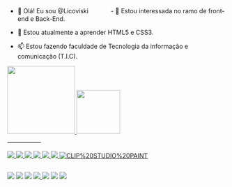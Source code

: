 - 👋 Olá! Eu sou @Licoviskiㅤㅤㅤㅤ- 👀 Estou interessada no ramo de front-end e Back-End.

- 🌱 Estou atualmente a aprender HTML5 e CSS3.

- 📫 Estou fazendo faculdade de Tecnologia da informação e comunicação (T.I.C).

<div align="">
  <a href="https://github.com/Licoviski">
  <img height="155em" src="https://github-readme-stats.vercel.app/api?username=Licoviski&show_icons=true&theme=dracula&include_all_commits=true&count_private=true"/>
    
  <img height="100em" src="https://github-readme-stats.vercel.app/api/top-langs/?username=Licoviski&layout=compact&langs_count=7&theme=dracula"/>
</div>
  ㅤㅤㅤㅤㅤㅤ
<div style="display: inline_block"><br>
<img src="https://img.shields.io/badge/Adobe%20Photoshop-31A8FF?style=for-the-badge&logo=Adobe%20Photoshop&logoColor=black">
        <img src="https://img.shields.io/badge/Visual_Studio_Code-0078D4?style=for-the-badge&logo=visual%20studio%20code&logoColor=white">
        <img src="https://img.shields.io/badge/Opera-FF1B2D?style=for-the-badge&logo=Opera&logoColor=white">
        <img src="https://img.shields.io/badge/Windows-0078D6?style=for-the-badge&logo=windows&logoColor=white">
        <img src="https://img.shields.io/badge/HTML-239120?style=for-the-badge&logo=html5&logoColor=white">
        <img src="https://img.shields.io/badge/Python-3776AB?style=for-the-badge&logo=python&logoColor=white">
        <img alt="CLIP%20STUDIO%20PAINT" src="https://img.shields.io/badge/-CLIP%20STUDIO%20PAINT-white?labelColor=white&logo=data%3Aimage%2Fpng%3Bbase64%2CiVBORw0KGgoAAAANSUhEUgAAAQAAAAEACAMAAABrrFhUAAAC%2FVBMVEVHcEzt7%2FDs7u%2FHy9DT2NrQ1trHzdLV2tro6enK0NDGy9Dt8PDq7O7p6%2B3s7%2B%2Fs7%2B%2BKlJ7v8PDu8PHr6%2BzIy9DFys%2Fu8PHX2t2VnaaKlp%2BVnqnJy9Ht8PGzucCdpa6bpKzHy9BpdoN9iZS1vMKlrbTt8PHp6%2BzHy9CYoarn6evs7%2FDu8fF1gY2ao6y2vMLX296lrreMlp%2BNl6HBxsvFyc%2FHzNDu8fGwt72rsrmlrbRgb3zU2Nt5i4%2BOmKG5vsSosLdseYXe4eSiqrLQ1NicpKzN0NTm6uuyub%2BIkpyrsrqgqbHs7vCXn6mTnKba3eDAxcvFys6zusHh5ObO0tbd4eTs7u%2BcpK2UnKbHy89jcH6ao6uAi5aep6%2Fu8PF3g47Y296LlZ%2BBjJefp6%2Ft7%2FHt8PBxfonP0tft7%2FB5hZCfp6%2Bzub%2Ft7u%2B%2Bw8mFj5rN0taUnaZ%2BiZWnrrXBxsve4OSyub%2B%2FxMlYZ3V5hJCDjZjN0dWaoqukq7Owt73Cx8x2gY5%2BiZSSnKW%2FxMmkrLPs7%2FDY3N%2Bao6yTnaXW2dzIzNGpsLars7no6uzh5Off4uTFy8%2B7wcfV2dy3vMJ1gIzV2dyYoKlicH2VnqeNlqG4vsWyuL7KztPX2t2AipWTnKWSnKRxfYmMlqCvtr3t8PHt7%2FCAipWor7ettLt8h5PAxcrt7%2FFGV2bW2dzCyMy4v8VjcH1pdoO5v8V4g41mc4DKz9OHkZt7hZFve4iIkZzc4OKzucBOXm3O09fP09fP0tdKWWnU19todIJgb3zn6eqcpKyIkZyjq7KwuL%2BlrbTf4%2BWwtr5VZHLFys%2BIkpuqsbjn6OosPlAtP1EzRFUuQFI1RlcvQVM3SFk8TV1IV2dFVWRTYXA6S1xAUWExQlROXWxVY3I%2BT19XZXSXoKg5Sltlcn9LWmpQX250gIyLlZ9da3lodYJCU2NgbntseIVZZ3ZxfYl%2BiZR4hI97h5JbaXeqsbigqLCBjJautby1vMKEjpnCx8xicH2lrbSQmqO7wcfJztLfRiVhAAAAz3RSTlMAMFSYCBEnAQkEL60gOBpNxBM9DRg6ZKQgGC0gXvmYw5L53vNmKCZFPXQdSb3ykXoQ2tNreFMr6p7v9f0J8s%2Fk6obVZP4%2FFqrhPjI7b1g188snl5rIhImhhe6w7Ul75tivwuVCvvC7mvV4tGqs9fT1SYfEY9mD9sWM%2Fl%2BxN7NU0LJO3pFaZb9NXFrb4NLi%2BcPGXq7v3eLklL1SqlS36%2FPfd75YinZ8zo3gtvuu6ubE2XYymObrns%2BkucXr13XJ8ON6r0bRYcyHw6eB5L02bq2gQqleAAAOi0lEQVR42u2dZXQUyRaAO2HCTFwIERIkIYQAISFBQlhcFneXxd0dFllcH7a7uLPouru7vx7NTMaTjGYmriTsnjfse%2BfsHh6kq7uqZ6Y79e05LH%2BY6nu76tatK9UEgcFgMBgMBoPBYDAYDAaDwWAwGAwGg8FgMBgMBoPBYDAYDDv4LpnY5CGtXKT99bcJS0SNQ%2FSohQtbH0xNLDbmPkTpQvfX3%2BqcW1Ln3Zi0MJCvgvuLBL17Hzs7rJe5UKGQSKTkI4jFEolMbTInnO335aHeAgHPxE8OOHK%2FokqvJkEwmEuq17cI8PHni%2FQdL40%2B%2BqDIQNJBbc%2BrTmrPB%2BmFK9760FqXQ9JH4pj91bL0II7LH9%2Bzj0MjJ5kh1ehLLk%2FgsvjNP56tU5AwaNXGsFNRnBRe5Hcs6wuZnIRGYkh4rX0zronfZcfK6iISFTLb2N%2FiuCR%2B6PNba00kSvLtYYc5Yw87pWdblCRqDKW7B3DCPWp3MbNYQ7KByjLjGe%2BXf9I1vVpKsoNUtaqbN8suiIwdOl0hJ1lEbsre%2F7S3yh%2BcVFGgIFlGLLPfb%2B6N0vsM%2Bq5zroR0B7lXZnmd%2BCEDbtQapaSbyD%2BzbqR3yb%2FkYKlJS7oPiWNggBeJP21gbo47xX%2B4HSiHxXjJ3G%2B%2Fes0rUtL9iAvmeMFu0HT46xYN6RnEtnHJHhY%2FLinMkkN6DLHxRlNPiv9M2tcOg5T0INLc1p7TQNTyVXoZ6WGkynmxHgr0bFykkpCeR5yf4X7hw8fPqSgnvQVphpvngN%2BhoQ9ySS9CvaWFG8V%2Fqes5q05OehWGVLdpIHRillOlJb0N5UH3RAvbLc4oUJFeiLT8jh%2Fr0vv7H5ttlIkR2m%2BpvFCfUNmyZcuxJ1qudv2v5arNuTlyKZMh5Mo5LMcKmwVcrDIgfGcyjbl%2F5riX%2F8%2FAHuv77SKzgYGe9ZPYDfFPG2xG5%2FJJlOVfb3819AljdQicscVJO5kkTRzBovwr7jrRBbpktje2bhI2OF7QgCkZdpoTTrGLvTBZt1XoTJ%2FMMXBbACGkHHNBUnUJrcSCWN83mKWd%2F2R%2FZC5%2FTnHNLB%2FAcUcOn1JC56QpsY9mxfiHts1F5PfIc8pWD3paCDy0UBC7fCmN84aiDxuLoHsFGuMvVxTt%2Bnwyff1vNIJbH1kNem8g1IpEfmmhc140o%2FR2SPQuE%2FAMzH0etfyHs5EceXUlAzf5MH2G5ncKgDXQJx6t%2FPFnEZh%2Fra7q1uEImHTT6PeAc6cnkcrvm6WDdn2l5vofdsAWuzXPKwQcbRHK3PGCtmZI%2BeWyT177yQ%2BBlz5mbBGYI6qaga7aVjDKAenz6N78OBLVy7hnAzMECenIFPBZFZQBzC8f1hNhlWNoz0%2BA5oBmLrIqmpZqCPE1xZW3X0JrkT8GKriSWy4gGm%2BfkflJv9Dy4QVfIVr5iQVjgSKR6h8RTYFMxg6wwjquBRsBmuA%2FgPaCKiTnYr%2BVzDwAseKL%2Bcf9RISQBQUQza%2BAHI7yT6DYCCaXMQl9yjWbDx5mMS7RfjaIXS7tjSD8ed7MZNsre5%2FlCq7bdQALsxDBiWCDlXYIQFuU1zOd7Z6fkd%2BDpOL7wQ%2BUVEA70FO5%2FlBH1kPTwoA3qb0Bca%2FJ0Pa2Hz0fQOKsT2ka4pbcxCSAnUCzGHaUIbV0Xr5y6T1fIeEm%2FDtTn08kW8LhBhG9ZQc%2B7KnNqYtdJzC3KYD4SAdQPATZYhLyJ2A8VmwonpfmR7iVyMHUG7SpFdwYT1cATn7rwK49oAaa0MbFPlrtMKI0ah9d%2FQ6cqY21gEXgqtv7QAwTtfzyG3ajC8vs1MUvg8%2BjIXnURuBadygNxAJtgo7vghgvff%2BOx%2FdOL1Ro%2FzJoUq1MU3d6pxDwxyL%2BoG5EccI5ZMMBWl2k07cxn%2Fnj59SbHvW0DJVNuoD980Gl1JNzClSH1WpqN1D8yQHG56wLQ62PO9jKi%2B4eAgoeLsigTBWo60NhFNAW4MgbxvTHu54rfVKJjaq%2BA9BPTKHcCeWD2VaA%2FSNmga2J7yQ08PSqNUAaGEBto8r2sKyAK0zsf7vFwyg6iHOugoS1k1Mp12jRWhgFXKVWwHHadl%2FQu29%2FpYTCjxWbPwQxAy%2FkUxaMPAejgDXUae5%2F0XSuA9rUFADlum1pAPZ7O%2BWh2DxKxOoSoKmATssqiwBDjIoHl6h%2F71VKV11Snew1CghOv96nHDzFADJ5A%2FWUP5PX1EsUEBL9fQmt%2Bir1j9RxlUAnuwp4kdLRkL4L%2BFOBmeUaegkmaS11WDuwWMyqAo5TH7lnU5sqf78uae%2BZ6afXHCmeVoAQ4DCko3SEely4z6yqWvUUpQEPdLC7BGKpl5gss%2BGaNJ9t%2FZwMe6kkz4oQzADreIgZEFlJ%2FZjGcQ1oIO7n1gX5JOlJBZTCVNCH3KdeuRLnuCd5wzdXppZrmJdW5AMogHqNwswAQnAAIA8rcX762P1qRd%2BlJqi6WuMRyshIoJldG0CkFIPsV3WrH41jhUe2H5uggKyqBpi8F5XsKkDoMxAoMaKcP%2FyfufiOQz6thL81RjuYuikaIHUNNwOEB8CawmQlM5I2%2FLc0zz9q0NA8PYJ%2BCvN5ak9wbg7LCiA2VIHNY3FOgXXw3XXTpk3bmldqRlFUKbFSB3Q7JVLH7OrhuoqDdgPXR8jzlbk2m02FqKHAOJQ6xzjASfl6cv5oB5caABiDFTRzARIE66g3gdxRkNWJ%2FnM90hSu7nwTILryDrWTBRcResjkXu4XX66atw9gdj4PkLotXwurAOKo2zvDc%2BxzQap7QqZS2ydpyR5oBcTb3St%2BftHl34EKa5tbqc%2BYkspQaAUQJ9zaIW05vRZs5%2FYbB%2FBchdXwChBGVLhv8lvu7wDt%2Fo2sBwgy6NehKNdK6e%2BWNmnZK4lzfGnE60CKN5yfISnGGGUTsy291lCe2obOM41cCuJOJvoiUUDEt0p2NSBVloa1oVdi0xfEPzG8T6BhyC5W98JC6x26JTbbfgF5JbkTESmAGJHI3uQ3W5%2BjXWITPxPkjcgtS1ApgIgpYWcRaPUV02Lo9lIJfbOBCuYVrcMJdBpIRL8KJIXOgUze0ZgasGtqTQvRyU8If%2FtAjVb8fP2bQ%2F%2FNpJHO%2Fzrg3T1rJhMoSfkgH6H4OXVnfxjC7EGuA8bbJF8SaEnJQLYK8i0VSZ2YPUVUz82Ag9g3IFYAETAfzR3JhWVTU0Yy7CKNzzKCmuM%2F0N%2BnEndCBxsgEss1fU7FMvXQhfuzVaDy21II9CSfuqaBuUZBqnEMm8S8qrrH6FrggGvOaXYu2Ot%2BtIC5JdBNnxoN0T8%2BpK0eXNUFrFyk4cL356vMLIFMXzWlK0RDQfDtRBoD58xj74ZF31sW%2Bhui3FbZcz%2FE4TwkOsxGI%2BIudbLZt9ZlxNQSmuF%2Fx963x8Bc%2FRqYWaSm44xrdrPbuiTocn5RIag90hp6vRbAvGrbP7xLGt2ruuVl%2Bwi28TuZWASgA6laP3M9TFjCpzuDEhtVE8INRERPnVmnamhPkGuMpS9M7MB8CKGrxKaW%2Fv012s6Em4jq9tULZY7HKsHV%2FlFa23pZB4gTabMB68IYldgUpxNuQxjXffTr1VaL3fZ3jEqiclgseTW3ul%2Fygemju7mzRK9mEoYoX%2BbmT5O18wlo0eLtd%2B%2FX%2FFlzv9r157NPpbRwfSANLiLtKrFRMsuz51SMITyBSCT4338i6HsDImd13sy0xEaxxpfj36YLGrK2s5FkGoLT9j%2FMbfHDB22HKbERTz%2FAbfk3vV%2BqhDlyG8dxWXrfV%2Bduhru1rnBsBHfFT%2F70PWbb3j%2FkrwnmqvR%2BMRurYANuYl0WR%2BUXfTNrdzH0jY1i89FO3JQ%2FfkplMYILK4uOhnJS%2FO7nZhpRZBwK7nHy%2FQfM%2BEWJpBTRPnok54QXCl8%2BfQbNB%2FlkVUc45%2F8KxjepVJJIks5SU%2FZLXBM%2FYs%2F1KhOim5q1vZZz7Wu8I9%2BaX4LsS6yq2m4cEz%2Bu5y47sly7vGDrBo7Jv%2FIDkwJZvYna2saPQ7ILBR1eP2NA92Emba8bMVz6EHW7IxU2dFUWYoV%2BI5f2vuRLz2UZ0RUaiTWOzOiO3BE%2FPH271YzwQ7Q5BfM3cenof3NGiQnhN9lUZdVJHPL8fU%2BFJRQiFb%2FVjmAhV6RvFvDiVcpbY2gsfa2qz%2FlYAWdefscR98oQrnxXiU3GJC7t%2BzHbLQinvlYJV2LjAb%2FngA1hQ4XRurUr1858gx6g8vnltnqoEhtP7f7RDiTiKwpcJTbhBAcRXIbvPNVqFmWNFxEcZfIq2OOefuZJX4LDzIGZAlKDDarExhuIymO8EUp1Zbtv%2BxFcZ1ABU4%2B3pO%2BeZIL7BNUwuklJl%2FfsjiCCF7SfSTf6K1f36tfVX0DwBZqdp1pTaet9BJ%2BIyKSxEyiMb7SaICL4RRs76CKQ2IeNak7wjh53wKaA2l5xhIfiu4gcBrT4az9r6k%2Fwk4VA5S%2BmWwKeyk8IK0EWgaSsG181IIwuBTICFZF8nQJdWulANKCfwFcFEIfyQJJi8j68VYBoE9ChSL3Tn7cqOAdyM53Y%2BRNvFbCiP4g%2FqA5rx1sN%2FApkB8t%2F7cFXBXTqDBT%2Ff7Cft1NgONDdF6qNvF0EorFAeRLLcN5OgRG1QOfivGC%2BKiBoPVCyMPdF3k6BHgeBIqRXeKsAIr0YpDg64RneKiBkOUhkQPM5f6eAYAtApkjWmr8KIJqYGrkCiCzqc7EsjM8K6FBGHRvjtQJ6LzM17iVAjBlMmR5az2sFCJPsDScLxa%2Fs5LUCiAV7KYJD%2FQmes%2Bdag3Xzknf5rgDiYoMXg1s68F4BPnsbyBTpRvnzXgFEXPYTa6gNHroFxs1E9lM%2BNjgiVmX7Eo2CHjvPPMYnFuvnxxONhVkZdY%2BeDFUJaY1Hflec%2FPfBDsPfHy%2BQ6Cx3uxKNi2%2FWtsory3XZQ0m%2Brapi6Cw%2FotHRLC4m5qmHDI8JCicwGAwGg8FgMBgMBoPBYDAYDAaDwWAwGAwGwxr%2FAS%2B%2BqNyoYm0lAAAAAElFTkSuQmCC&style=flat-square">
</div>
  
  ##
 
<div> 
  <a href="https://www.youtube.com/channel/UCZWpi-1Q14LkMjP14-Z7rZA" target="_blank"><img src="https://img.shields.io/badge/YouTube-FF0000?style=for-the-badge&logo=youtube&logoColor=white" target="_blank"></a>
  <a href="https://www.instagram.com/licoviski__" target="_blank"><img src="https://img.shields.io/badge/Instagram-E4405F?style=for-the-badge&logo=instagram&logoColor=white" target="_blank"></a>
 	<a href="https://www.twitch.tv/Licoviski" target="_blank"><img src="https://img.shields.io/badge/Twitch-9146FF?style=for-the-badge&logo=twitch&logoColor=white" target="_blank"></a>
 <a href="https://discord.gg/BFWnZ5xUzG" target="_blank"><img src="https://img.shields.io/badge/Discord-7289DA?style=for-the-badge&logo=discord&logoColor=white" target="_blank"</a> 
  <a href = "KauanyLicoviski02102001@gmail.com"><img src="https://img.shields.io/badge/-Gmail-%23333?style=for-the-badge&logo=gmail&logoColor=white" target="_blank"></a> 
  <a href="https://twitter.com/Licoviski_" target="_blank"><img src="https://img.shields.io/badge/Twitter-1DA1F2?style=for-the-badge&logo=twitter&logoColor=white" target="_blank"></a> 
   <a href="https://deviantart.com/licoviski" target="_blank"><img src="https://img.shields.io/badge/DeviantArt-05CC47?style=for-the-badge&logo=deviantart&logoColor=white" target="_blank">
</div>

